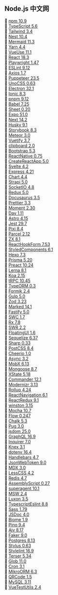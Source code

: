 ## Node.js 中文网  
🎉  [npm 10.9](https://npm.nodejs.cn/)  
🎉  [TypeScript 5.6](https://ts.nodejs.cn/)  
🎉  [Tailwind 3.4](https://tailwind.nodejs.cn/)  
🎉  [Nest 10.4](https://nest.nodejs.cn/)  
🎉  [Mermaid 11.3](https://mermaid.nodejs.cn/)  
🎉  [Yarn 4.4](https://yarn.nodejs.cn/)  
🎉  [VueUse 11.1](https://vueuse.nodejs.cn/)  
🎉  [React 18.3](https://react.nodejs.cn/)  
🎉  [Playwright 1.47](https://playwright.nodejs.cn/)  
🎉  [ESLint 9.12](https://eslint.nodejs.cn/)  
🎉  [Axios 1.7](https://axios.nodejs.cn/)  
🎉  [Puppeteer 23.5](https://pptr.nodejs.cn/)  
🎉  [UnoCSS 0.63](https://unocss.nodejs.cn/)  
🎉  [Electron 32.1](https://electron.nodejs.cn/)  
🎉  [Ionic 8.3](https://ionic.nodejs.cn/)  
🎉  [pnpm 9.12](https://pnpm.nodejs.cn/)  
🎉  [Babel 7.25](https://babel.nodejs.cn/)  
🎉  [Sheet 0.20](https://xlsx.nodejs.cn/)  
🎉  [Expo 51.0](https://expo.nodejs.cn/)  
🎉  [Next 14.2](https://next.nodejs.cn/)  
🎉  [Husky 9.1](https://husky.nodejs.cn/)  
🎉  [Storybook 8.3](https://storybook.nodejs.cn/)  
🎉  [Meteor 3.0](https://meteor.nodejs.cn/)  
🎉  [Vuetify 3.7](https://vuetify.nodejs.cn/)  
🎉  [clipboard 2.0](https://clipboard.nodejs.cn/)  
🎉  [Bootstrap 5.3](https://bootstrap.nodejs.cn/)  
🎉  [ReactNative 0.75](https://rn.nodejs.cn/)  
🎉  [CreateReactApp 5.0](https://cra.nodejs.cn/)  
🎉  [Svelte 4.2](https://svelte.nodejs.cn/)  
🎉  [Express 4.21](https://express.nodejs.cn/)  
🎉  [Chart 4.4](https://chart.nodejs.cn/)  
🎉  [Strapi 5.0](https://strapi.nodejs.cn/)  
🎉  [SocketIO 4.8](https://socket.nodejs.cn/)  
🎉  [Redux 5.0](https://redux.nodejs.cn/)  
🎉  [Docusaurus 3.5](https://docusaurus.nodejs.cn/)  
🎉  [Prettier 3.3](https://prettier.nodejs.cn/)  
🎉  [Moment 2.30](https://moment.nodejs.cn/)  
🎉  [Day 1.11](https://day.nodejs.cn/)  
🎉  [Astro 4.15](https://astro.nodejs.cn/)  
🎉  [Jest 29.7](https://jest.nodejs.cn/)  
🎉  [Pixi 8.4](https://pixi.nodejs.cn/)  
🎉  [Parcel 2.12](https://parcel.nodejs.cn/)  
🎉  [ZX 8.1](https://zx.nodejs.cn/)  
🎉  [ReactHookForm 7.53](https://react-hook-form.nodejs.cn/)  
🎉  [StyledComponents 6.1](https://styled-components.nodejs.cn/)  
🎉  [Hexo 7.3](https://hexo.nodejs.cn/)  
🎉  [Prisma 5.20](https://prisma.nodejs.cn/)  
🎉  [Preact 10.24](https://preact.nodejs.cn/)  
🎉  [Lerna 8.1](https://lerna.nodejs.cn/)  
🎉  [Koa 2.15](https://koa.nodejs.cn/)  
🎉  [tRPC 10.45](https://trpc.nodejs.cn/)  
🎉  [TypeORM 0.3](https://typeorm.nodejs.cn/)  
🎉  [Formik 2.4](https://formik.nodejs.cn/)  
🎉  [Gulp 5.0](https://gulp.nodejs.cn/)  
🎉  [Zod 3.23](https://zod.nodejs.cn/)  
🎉  [Marked 14.1](https://marked.nodejs.cn/)  
🎉  [Fastify 5.0](https://fastify.nodejs.cn/)  
🎉  [SWC 1.7](https://swc.nodejs.cn/)  
🎉  [Rx 7.8](https://rx.nodejs.cn/)  
🎉  [SWR 2.2](https://swr.nodejs.cn/)  
🎉  [FloatingUI 1.6](https://floating.nodejs.cn/)  
🎉  [Sequelize 6.37](https://sequelize.nodejs.cn/)  
🎉  [Sharp 0.33](https://sharp.nodejs.cn/)  
🎉  [PostCSS 8.4](https://postcss.nodejs.cn/)  
🎉  [Cheerio 1.0](https://cheerio.nodejs.cn/)  
🎉  [Async 3.2](https://async.nodejs.cn/)  
🎉  [MobX 6.13](https://mobx.nodejs.cn/)  
🎉  [Mongoose 8.7](https://mongoose.nodejs.cn/)  
🎉  [XState 5.18](https://xstate.nodejs.cn/)  
🎉  [Commander 12.1](https://commander.nodejs.cn/)  
🎉  [Modernizr 3.13](https://modernizr.nodejs.cn/)  
🎉  [Rollup 4.24](https://rollup.nodejs.cn/)  
🎉  [ReactNavigation 6.1](https://react-navigation.nodejs.cn/)  
🎉  [ReactRedux 9.1](https://react-redux.nodejs.cn/)  
🎉  [winston 3.15](https://winston.nodejs.cn/)  
🎉  [Mocha 10.7](https://mocha.nodejs.cn/)  
🎉  [Flow 0.247](https://flow.nodejs.cn/)  
🎉  [Chalk 5.3](https://chalk.nodejs.cn/)  
🎉  [Pug 3.0](https://pug.nodejs.cn/)  
🎉  [jsdom 25.0](https://jsdom.nodejs.cn/)  
🎉  [GraphQL 16.9](https://graphql.nodejs.cn/)  
🎉  [Inquirer 7.0](https://inquirer.nodejs.cn/)  
🎉  [Knex 3.1](https://knex.nodejs.cn/)  
🎉  [dotenv 16.4](https://dotenv.nodejs.cn/)  
🎉  [Handlebars 4.7](https://handlebars.nodejs.cn/)  
🎉  [JsonWebToken 9.0](https://jsonwebtoken.nodejs.cn/)  
🎉  [MDX 3.0](https://mdx.nodejs.cn/)  
🎉  [LessCSS 4.2](https://less.nodejs.cn/)  
🎉  [Redis 4.7](https://redis.nodejs.cn/)  
🎉  [AssemblyScript 0.27](https://assemblyscript.nodejs.cn/)  
🎉  [superagent 10.1](https://superagent.nodejs.cn/)  
🎉  [MSW 2.4](https://msw.nodejs.cn/)  
🎉  [Luxon 3.5](https://luxon.nodejs.cn/)  
🎉  [TypescriptEslint 8.8](https://typescript-eslint.nodejs.cn/)  
🎉  [Sass 1.79](https://sass.nodejs.cn/)  
🎉  [JSDoc 4.0](https://jsdoc.nodejs.cn/)  
🎉  [Biome 1.9](https://biome.nodejs.cn/)  
🎉  [Pino 9.4](https://pino.nodejs.cn/)  
🎉  [Ajv 8.17](https://ajv.nodejs.cn/)  
🎉  [Faker 9.0](https://faker.nodejs.cn/)  
🎉  [Postgres 8.13](https://pg.nodejs.cn/)  
🎉  [Stylus 0.63](https://stylus.nodejs.cn/)  
🎉  [Stylelint 16.9](https://stylelint.nodejs.cn/)  
🎉  [Terser 5.34](https://terser.nodejs.cn/)  
🎉  [Glob 11.0](https://glob.nodejs.cn/)  
🎉  [Cron 3.1](https://cron.nodejs.cn/)  
🎉  [MikroORM 6.3](https://mikro-orm.nodejs.cn/)  
🎉  [QRCode 1.5](https://qrcode.nodejs.cn/)  
🎉  [MySQL 3.11](https://mysql2.nodejs.cn/)  
🎉  [VueTestUtils 2.4](https://vue-test.nodejs.cn/)  

